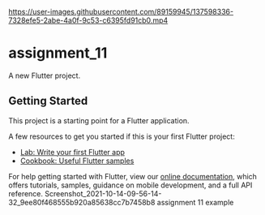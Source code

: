 

https://user-images.githubusercontent.com/89159945/137598336-7328efe5-2abe-4a0f-9c53-c6395fd91cb0.mp4

# assignment_11

A new Flutter project.

## Getting Started

This project is a starting point for a Flutter application.

A few resources to get you started if this is your first Flutter project:

- [Lab: Write your first Flutter app](https://flutter.dev/docs/get-started/codelab)
- [Cookbook: Useful Flutter samples](https://flutter.dev/docs/cookbook)

For help getting started with Flutter, view our
[online documentation](https://flutter.dev/docs), which offers tutorials,
samples, guidance on mobile development, and a full API reference.
Screenshot_2021-10-14-09-56-14-32_9ee80f468555b920a85638cc7b7458b8
assignment 11 example
